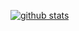 [![github stats](https://github-readme-stats.vercel.app/api?username=hiikion)](https://github.com/anuraghazra/github-readme-stats)
